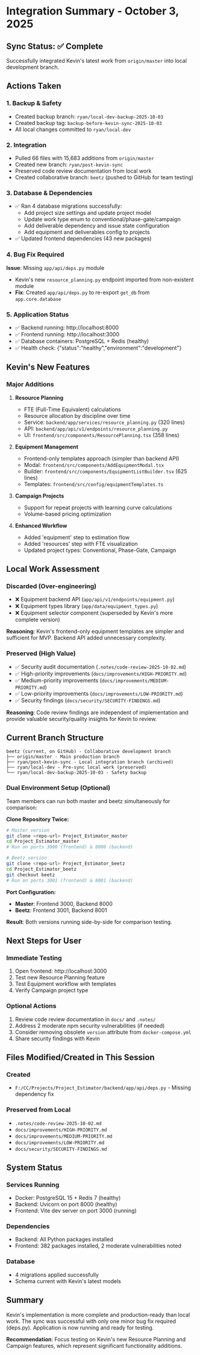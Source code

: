 # Integration Summary - October 3, 2025

## Sync Status: ✅ Complete

Successfully integrated Kevin's latest work from `origin/master` into local development branch.

## Actions Taken

### 1. Backup & Safety
- Created backup branch: `ryan/local-dev-backup-2025-10-03`
- Created backup tag: `backup-before-kevin-sync-2025-10-03`
- All local changes committed to `ryan/local-dev`

### 2. Integration
- Pulled 66 files with 15,683 additions from `origin/master`
- Created new branch: `ryan/post-kevin-sync`
- Preserved code review documentation from local work
- Created collaborative branch: `beetz` (pushed to GitHub for team testing)

### 3. Database & Dependencies
- ✅ Ran 4 database migrations successfully:
  - Add project size settings and update project model
  - Update work type enum to conventional/phase-gate/campaign
  - Add deliverable dependency and issue state configuration
  - Add equipment and deliverables config to projects
- ✅ Updated frontend dependencies (43 new packages)

### 4. Bug Fix Required
**Issue**: Missing `app/api/deps.py` module
- Kevin's new `resource_planning.py` endpoint imported from non-existent module
- **Fix**: Created `app/api/deps.py` to re-export `get_db` from `app.core.database`

### 5. Application Status
- ✅ Backend running: http://localhost:8000
- ✅ Frontend running: http://localhost:3000
- ✅ Database containers: PostgreSQL + Redis (healthy)
- ✅ Health check: {"status":"healthy","environment":"development"}

## Kevin's New Features

### Major Additions
1. **Resource Planning**
   - FTE (Full-Time Equivalent) calculations
   - Resource allocation by discipline over time
   - Service: `backend/app/services/resource_planning.py` (320 lines)
   - API: `backend/app/api/v1/endpoints/resource_planning.py`
   - UI: `frontend/src/components/ResourcePlanning.tsx` (358 lines)

2. **Equipment Management**
   - Frontend-only templates approach (simpler than backend API)
   - Modal: `frontend/src/components/AddEquipmentModal.tsx`
   - Builder: `frontend/src/components/EquipmentListBuilder.tsx` (625 lines)
   - Templates: `frontend/src/config/equipmentTemplates.ts`

3. **Campaign Projects**
   - Support for repeat projects with learning curve calculations
   - Volume-based pricing optimization

4. **Enhanced Workflow**
   - Added 'equipment' step to estimation flow
   - Added 'resources' step with FTE visualization
   - Updated project types: Conventional, Phase-Gate, Campaign

## Local Work Assessment

### Discarded (Over-engineering)
- ❌ Equipment backend API (`app/api/v1/endpoints/equipment.py`)
- ❌ Equipment types library (`app/data/equipment_types.py`)
- ❌ Equipment selector component (superseded by Kevin's more complete version)

**Reasoning**: Kevin's frontend-only equipment templates are simpler and sufficient for MVP. Backend API added unnecessary complexity.

### Preserved (High Value)
- ✅ Security audit documentation (`.notes/code-review-2025-10-02.md`)
- ✅ High-priority improvements (`docs/improvements/HIGH-PRIORITY.md`)
- ✅ Medium-priority improvements (`docs/improvements/MEDIUM-PRIORITY.md`)
- ✅ Low-priority improvements (`docs/improvements/LOW-PRIORITY.md`)
- ✅ Security findings (`docs/security/SECURITY-FINDINGS.md`)

**Reasoning**: Code review findings are independent of implementation and provide valuable security/quality insights for Kevin to review.

## Current Branch Structure

```
beetz (current, on GitHub) - Collaborative development branch
├── origin/master - Main production branch
├── ryan/post-kevin-sync - Local integration branch (archived)
├── ryan/local-dev - Pre-sync local work (preserved)
└── ryan/local-dev-backup-2025-10-03 - Safety backup
```

### Dual Environment Setup (Optional)

Team members can run both master and beetz simultaneously for comparison:

**Clone Repository Twice:**
```bash
# Master version
git clone <repo-url> Project_Estimator_master
cd Project_Estimator_master
# Run on ports 3000 (frontend) & 8000 (backend)

# Beetz version
git clone <repo-url> Project_Estimator_beetz
cd Project_Estimator_beetz
git checkout beetz
# Run on ports 3001 (frontend) & 8001 (backend)
```

**Port Configuration:**
- **Master**: Frontend 3000, Backend 8000
- **Beetz**: Frontend 3001, Backend 8001

**Result**: Both versions running side-by-side for comparison testing.

## Next Steps for User

### Immediate Testing
1. Open frontend: http://localhost:3000
2. Test new Resource Planning feature
3. Test Equipment workflow with templates
4. Verify Campaign project type

### Optional Actions
1. Review code review documentation in `docs/` and `.notes/`
2. Address 2 moderate npm security vulnerabilities (if needed)
3. Consider removing obsolete `version` attribute from `docker-compose.yml`
4. Share security findings with Kevin

## Files Modified/Created in This Session

### Created
- `F:/CC/Projects/Project_Estimator/backend/app/api/deps.py` - Missing dependency fix

### Preserved from Local
- `.notes/code-review-2025-10-02.md`
- `docs/improvements/HIGH-PRIORITY.md`
- `docs/improvements/MEDIUM-PRIORITY.md`
- `docs/improvements/LOW-PRIORITY.md`
- `docs/security/SECURITY-FINDINGS.md`

## System Status

### Services Running
- Docker: PostgreSQL 15 + Redis 7 (healthy)
- Backend: Uvicorn on port 8000 (healthy)
- Frontend: Vite dev server on port 3000 (running)

### Dependencies
- Backend: All Python packages installed
- Frontend: 382 packages installed, 2 moderate vulnerabilities noted

### Database
- 4 migrations applied successfully
- Schema current with Kevin's latest models

## Summary

Kevin's implementation is more complete and production-ready than local work. The sync was successful with only one minor bug fix required (deps.py). Application is now running and ready for testing.

**Recommendation**: Focus testing on Kevin's new Resource Planning and Campaign features, which represent significant functionality additions.
